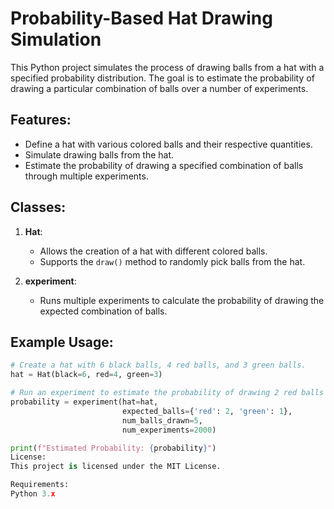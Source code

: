 # Probability-Based Hat Drawing Simulation

This Python project simulates the process of drawing balls from a hat with a specified probability distribution. The goal is to estimate the probability of drawing a particular combination of balls over a number of experiments.

## Features:
- Define a hat with various colored balls and their respective quantities.
- Simulate drawing balls from the hat.
- Estimate the probability of drawing a specified combination of balls through multiple experiments.

## Classes:
1. **Hat**:
   - Allows the creation of a hat with different colored balls.
   - Supports the `draw()` method to randomly pick balls from the hat.

2. **experiment**:
   - Runs multiple experiments to calculate the probability of drawing the expected combination of balls.

## Example Usage:

```python
# Create a hat with 6 black balls, 4 red balls, and 3 green balls.
hat = Hat(black=6, red=4, green=3)

# Run an experiment to estimate the probability of drawing 2 red balls and 1 green ball, with 5 balls drawn, over 2000 trials.
probability = experiment(hat=hat,
                         expected_balls={'red': 2, 'green': 1},
                         num_balls_drawn=5,
                         num_experiments=2000)

print(f"Estimated Probability: {probability}")
License:
This project is licensed under the MIT License.

Requirements:
Python 3.x

